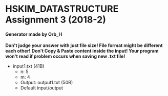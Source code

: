 # HSKIM_DATASTRUCTURE Assignment 3 (2018-2)

#### Generator made by Orb_H

**Don't judge your answer with just file size! File format might be different each other!**
**Don't Copy & Paste content inside the input! Your program won't read if problem occurs when saving new .txt file!**

- input1.txt (41B)
  - n: 5
  - m: 4
  - Output: output1.txt (50B)
  - Default input/output
